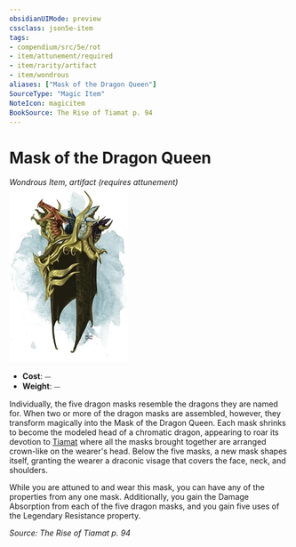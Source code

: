 ```yaml
---
obsidianUIMode: preview
cssclass: json5e-item
tags:
- compendium/src/5e/rot
- item/attunement/required
- item/rarity/artifact
- item/wondrous
aliases: ["Mask of the Dragon Queen"]
SourceType: "Magic Item"
NoteIcon: magicitem
BookSource: The Rise of Tiamat p. 94
---
```

# Mask of the Dragon Queen
*Wondrous Item, artifact (requires attunement)*  
![](https://raw.githubusercontent.com/5etools-mirror-2/5etools-img/main/items/RoT/Mask%20of%20the%20Dragon%20Queen.webp#right)  

- **Cost**: ⏤
- **Weight**: ⏤

Individually, the five dragon masks resemble the dragons they are named for. When two or more of the dragon masks are assembled, however, they transform magically into the Mask of the Dragon Queen. Each mask shrinks to become the modeled head of a chromatic dragon, appearing to roar its devotion to [Tiamat](/2-Mechanics/CLI/bestiary/npc/tiamat-rot.md) where all the masks brought together are arranged crown-like on the wearer's head. Below the five masks, a new mask shapes itself, granting the wearer a draconic visage that covers the face, neck, and shoulders.

While you are attuned to and wear this mask, you can have any of the properties from any one mask. Additionally, you gain the Damage Absorption from each of the five dragon masks, and you gain five uses of the Legendary Resistance property.

*Source: The Rise of Tiamat p. 94*